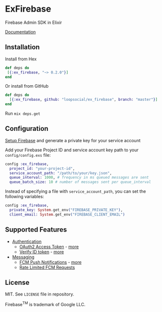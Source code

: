 # ExFirebase

Firebase Admin SDK in Elixir

[Documentation](https://hexdocs.pm/ex_firebase/ExFirebase.html)

## Installation

Install from Hex

```elixir
def deps do
 [{:ex_firebase, "~> 0.2.0"}]
end
```

Or install from GitHub

```elixir
def deps do
  [{:ex_firebase, github: "loopsocial/ex_firebase", branch: "master"}]
end
```

Run `mix deps.get`

## Configuration

[Setup Firebase](https://firebase.google.com/docs/admin/setup) and generate a private key for your service account

Add your Firebase Project ID and service account key path to your `config/config.exs` file:

```elixir
config :ex_firebase,
  project_id: "your-project-id",
  service_account_path: "/path/to/your/key.json",
  queue_interval: 1000, # frequency in ms queued messages are sent
  queue_batch_size: 10 # number of messages sent per queue_interval
```

Instead of specifying a file with `service_account_path`, you can set the following variables:

```elixir
config :ex_firebase,
  private_key: System.get_env("FIREBASE_PRIVATE_KEY"),
  client_email: System.get_env("FIREBASE_CLIENT_EMAIL")
```

## Supported Features

- [Authentication](https://hexdocs.pm/ex_firebase/ExFirebase.Auth.html)
    - [OAuth2 Access Token](https://hexdocs.pm/ex_firebase/ExFirebase.Auth.html#get_access_token/0) - [more](https://developers.google.com/identity/protocols/OAuth2ServiceAccount)
    - [Verify ID token](https://hexdocs.pm/ex_firebase/ExFirebase.Auth.html#verify_token/1) - [more](https://firebase.google.com/docs/auth/admin/verify-id-tokens)
- [Messaging](https://hexdocs.pm/ex_firebase/ExFirebase.Messaging.html)
    - [FCM Push Notifications](https://hexdocs.pm/ex_firebase/ExFirebase.Messaging.html#send/1) - [more](https://firebase.google.com/docs/cloud-messaging/concept-options)
    - [Rate Limited FCM Requests](https://hexdocs.pm/ex_firebase/ExFirebase.Messaging.html#queue/1)

## License

MIT. See `LICENSE` file in repository.

Firebase<sup>TM</sup> is trademark of Google LLC.
